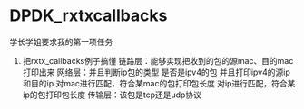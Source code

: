 # DPDK_rxtxcallbacks
学长学姐要求我的第一项任务
1. 把rxtx_callbacks例子搞懂
链路层：能够实现把收到的包的源mac、目的mac打印出来
网络层：并且判断ip包的类型 是否是ipv4的包 并且打印ipv4的源ip和目的ip
对mac进行匹配，符合某mac的包打印包长度
对ip进行匹配，符合某ip的包打印包长度
传输层：该包是tcp还是udp协议
